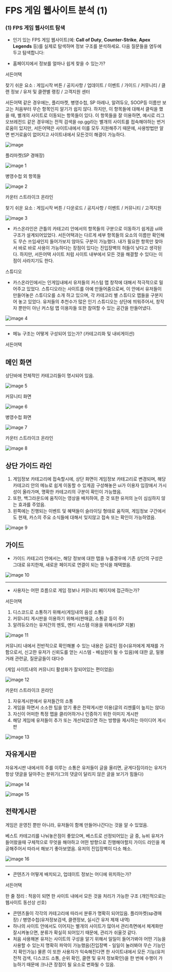 # FPS 게임 웹사이트 분석 (1)

### (1) **FPS 게임 웹사이트 탐색**

- 인기 있는 FPS 게임 웹사이트(예: **Call of Duty**, **Counter-Strike**, **Apex Legends** 등)를 실제로 탐색하며 정보 구조를 분석하세요. 다음 질문들을 염두에 두고 탐색합니다:

- 홈페이지에서 정보를 얼마나 쉽게 찾을 수 있는가?

서든어택

찾기 쉬운 요소 : 게임시작 버튼 / 공지사항 / 업데이트 / 이벤트 / 가이드 / 커뮤니티 / 클랜 정보 / 유저 및 클랜별 랭킹 / 고객지원 센터

서든어택 같은 경우에는, 플리마켓, 병영수첩, SP 아레나, 알려듀오, SOOP등 이름만 보고는 처음부터 무슨 항목인지 알기가 쉽지 않다. 
하지만, 이 항목들에 대해서 클릭을 했을 때, 별개의 사이트로 이동되는 항목들이 있다. 
이 항목들을 잘 이용하면, 예시로 리그오브레전드 같은 경우에는 전적 검색을 op.gg라는 별개의 사이트를 접속해야하는 번거로움이 있지만, 서든어택은 사이트내에서 이를 모두 지원해주기 때문에, 사용방법만 알면 번거로움이 없어지고 사이트내에서 모든것이 해결이 가능하다.

![image](https://github.com/user-attachments/assets/b74a0982-cdf6-4a56-93ee-d1b1976510d3)

플리마켓(SP 경매장)

![image 1](https://github.com/user-attachments/assets/4b1de910-2c6a-459d-a7b9-a7c11e5effa9)

병영수첩 외 항목들

![image 2](https://github.com/user-attachments/assets/fdd6640f-403e-4cc3-837f-26faabb1fa71)

카운터 스트라이크 온라인

찾기 쉬운 요소 : 게임시작 버튼 / 다운로드 / 공지사항 / 이벤트 / 커뮤니티 / 고객지원

![image 3](https://github.com/user-attachments/assets/00978c69-d844-42a3-9dac-26f4db3517aa)

- 카스온라인은 큰틀의 카테고리 안에서의 항목들의 구분으로 이동하기 쉽게끔 ui와 구조가 설계되어있었다. 서든어택과는 다르게 세부 항목들의 요소의 이름만 확인해도 무슨 쓰임새인지 들어가보지 않아도 구분이 가능했다. 내가 필요한 항목만 찾아서 바로 바로 사용이 가능하다는 장점이 있다는 진입장벽의 허들이 낮다고 생각된다. 하지만, 서든어택 사이트 처럼 사이트 내부에서 모든 것을 해결할 수 있다는 이점이 사라지기도 한다.

스튜디오

- 카스온라인에서는 인게임내에서 유저들의 커스텀 맵 창작에 대해서 적극적으로 밀어주고 있었다. 스튜디오라는 사이트를 아예 만들어줌으로써, 이 안에서 유저들이 만들어놓은 스튜디오를 소개 하고 있으며, 각 카테고리 별 스튜디오 맵들을 구분지어 놓고 있었다.
유저들의 추천수가 많은 인기 스튜디오는 상단에 띄워주어서, 창작자 뿐만이 아닌 커스텀 맵 이용자들 또한 참여할 수 있는 공간을 만들어냈다.

![image 4](https://github.com/user-attachments/assets/13b25156-52c1-40da-b330-3364c7950e24)

---

- 메뉴 구조는 어떻게 구성되어 있는가? (카테고리화 및 내비게이션)

서든어택

## 메인 화면

상단바에 전체적인 카테고리들이 명시되어 있음.

![image 5](https://github.com/user-attachments/assets/e7eb6ea5-3eb9-4657-96a1-c87ae519049b)

커뮤니티 화면

![image 6](https://github.com/user-attachments/assets/1d67cbd8-f78b-420f-aae7-1f0c31b91107)

병영수첩 화면

![image 7](https://github.com/user-attachments/assets/7b1ed5b7-5dda-4e8b-8854-ad0257fe54d0)

카운터 스트라이크 온라인

![image 8](https://github.com/user-attachments/assets/71eb0848-ff6f-428e-8722-c482da9fa316)

## 상단 가이드 라인

1. 게임정보 카테고리에 접속할시에, 상단 화면이 게임정보 카테고리로 변경되며, 해당 카테고리 안의 메뉴로 쉽게 이동할 수 있게끔 구성해놓은 ui가 이용자 입장에서 가시성이 올라가며, 명확한 카테고리의 구분이 확인이 가능했음.
2. 또한, 백그라운드에 움직이는 영상을 배치하여, 준 것 또한 유저의 눈이 심심하지 않는 효과를 주었음. 
3. 왼쪽에는 진행되는 이벤트 및 혜택들이 슬라이딩 형태로 움직여, 게임정보 구간에서도 현재, 카스의 주요 소식들에 대해서 잊지않고 접속 또는 확인이 가능하였음.

![image 9](https://github.com/user-attachments/assets/b8ca7907-b607-40d6-8d6a-8e904a1108f5)

## 가이드

- 가이드 카테고리 안에서는, 해당 정보에 대한 탭을 누를경우에 기존 상단의 구성은 그대로 유지한채, 새로운 페이지로 연결이 되는 방식을 채택했음.

![image 10](https://github.com/user-attachments/assets/d322a349-d544-496c-859b-6ae587b64ee4)

---

- 사용자는 어떤 흐름으로 게임 정보나 커뮤니티 페이지에 접근하는가?

서든어택

1. 디스코드로 소통하기 위해서(게임내의 음성 소통)
2. 커뮤니티 게시판을 이용하기 위해서(판매글, 소통글 등이 주)
3. 알려듀오라는 유저간의 멘토, 멘티 시스템 이용을 위해서(SP 지불)

![image 11](https://github.com/user-attachments/assets/b3cfc7fe-5905-48f4-a359-426a1c6f6ddb)

커뮤니티 내에서 전반적으로 확인해볼 수 있는 내용은 길로틴 점수(유저에게 제재를 가함으로서, 신고한 유저가 신뢰도를 얻는 시스템 - 배심원이 될 수 있음)에 대한 글, 밀봉 거래 관련글, 질문글들이 대다수

(게임 사이트내의 커뮤니티 활성화가 잘되어있는 편이었음)

![image 12](https://github.com/user-attachments/assets/2ad2c771-709d-4006-b07f-ab8313be44b2)

카운터 스트라이크 온라인

1. 자유게시판에서 유저들간의 소통
2. 게임을 하면서 소소한 팁을 얻기 좋은 전략게시판 이용(글의 리젠률이 높지는 않다)
3. 자신이 어떠한 특정 맵을 클리어하거나 인증하기 위한 이미지 게시판
4. 해당 게임에 유저들이 추가 또는 개선되었으면 하는 방향을 제시하는 아이디어 게시판

![image 13](https://github.com/user-attachments/assets/9827b56e-e33a-4e6b-86f4-25f9d7587c01)

## 자유게시판

자유게시판 내에서의 주를 이루는 소통은 유저들이 글을 올리면, 굳게다짐이라는 유저가 항상 댓글을 달아주는 분위기(그의 댓글이 달리지 않은 글을 보기가 힘들다)

![image 14](https://github.com/user-attachments/assets/444c75fc-2725-4c4f-ab0b-5072e98d4069)

![image 15](https://github.com/user-attachments/assets/d5fb7176-a887-4af9-b4f9-22f66506df1d)

## 전략게시판

게임은 운영진 뿐만 아니라, 유저들이 함께 만들어나간다는 것을 알 수 있었음.

베스트 카테고리를 나눠놓은점이 좋았으며, 베스트로 선정되어있는 글 중, 뉴비 유저가 들어왔을때 구체적으로 무엇을 해야하고 어떤 방향으로 진행해야할지 가이드 라인을 제공해주어서 따라서 해보기 좋아보였음. 유저의 진입장벽이 다소 해소.

![image 16](https://github.com/user-attachments/assets/813cf331-03bd-4fee-b091-b9ac1c45dfe9)

---

- 콘텐츠가 어떻게 배치되고, 업데이트 정보는 어디에 위치하는가?

서든어택

한 줄 정리 : 적응이 되면 한 사이트 내에서 모든 것을 처리가 가능한 구조 (개인적으로는 웹사이트 동선상 선호)

- 콘텐츠들이 각각의 카테고리에 따라서 분류가 명확히 되어있음. 
플리마켓(sp경매장) / 병영수첩(유저정보검색, 클랜정보, 실시간 유저 제재 내역)
- 하나의 사이트 안에서도 이어지는 별개의 사이트가 많아서 관리측면에서 체계화만 잘시켜놓으면, 분류가 확실히 되어있기 때문에, 관리가 쉬울것 같다.
- 처음 사용해본 유저는 사이트의 구성을 알기 위해서 일일이 들어가봐야 어떤 기능을 사용할 수 있는지 명확히 파악이 가능했음(진입장벽 - 일일이 눌러봐야 무슨 기능인지 확인가능)
물론 이 또한 사용자가 익숙해진다면 한 사이트내에서 모든 기능(유저 전적 검색, 디스코드 소통, 순위 확인, 클랜 및 유저 정보확인)을 한 번에 수행이 가능하기 때문에 크나큰 장점이 될 요소로 변화될 수 있음.
